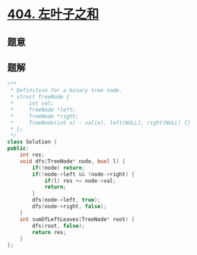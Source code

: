#  [404. 左叶子之和](https://leetcode-cn.com/problems/sum-of-left-leaves/)

## 题意



## 题解



```c++
/**
 * Definition for a binary tree node.
 * struct TreeNode {
 *     int val;
 *     TreeNode *left;
 *     TreeNode *right;
 *     TreeNode(int x) : val(x), left(NULL), right(NULL) {}
 * };
 */
class Solution {
public:
    int res;
    void dfs(TreeNode* node, bool l) {
        if(!node) return;
        if(!node->left && !node->right) {
            if(l) res += node->val;
            return;
        }
        dfs(node->left, true);
        dfs(node->right, false);
    }
    int sumOfLeftLeaves(TreeNode* root) {
        dfs(root, false);
        return res;
    }
};
```



```python3

```

